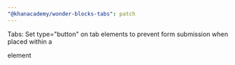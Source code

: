 ```yaml
---
"@khanacademy/wonder-blocks-tabs": patch
---
```


Tabs: Set type="button" on tab elements to prevent form submission when placed within a <form> element
